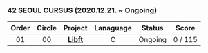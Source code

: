 ### 42 SEOUL CURSUS (2020.12.21. ~ Ongoing)

 |Order|Circle|Project|Lanaguage|Status|Score|
 |:---:|:---:|:---:|:---:|:---:|:---:|
 |01|00|[**Libft**]()|C|Ongoing|0 / 115|
